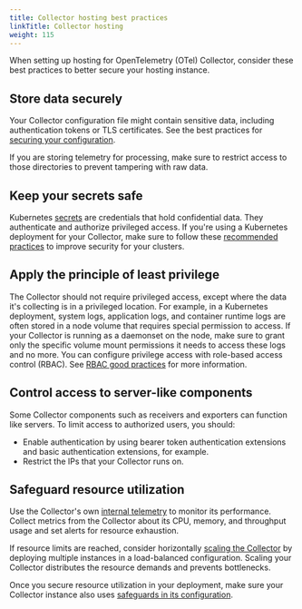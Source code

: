 ```yaml
---
title: Collector hosting best practices
linkTitle: Collector hosting
weight: 115
---
```


When setting up hosting for OpenTelemetry (OTel) Collector, consider these best
practices to better secure your hosting instance.

## Store data securely

Your Collector configuration file might contain sensitive data, including
authentication tokens or TLS certificates. See the best practices for
[securing your configuration](/docs/security/config-best-practices/#create-secure-configurations).

If you are storing telemetry for processing, make sure to restrict access to
those directories to prevent tampering with raw data.

## Keep your secrets safe

Kubernetes [secrets](https://kubernetes.io/docs/concepts/configuration/secret/)
are credentials that hold confidential data. They authenticate and authorize
privileged access. If you're using a Kubernetes deployment for your Collector,
make sure to follow these
[recommended practices](https://kubernetes.io/docs/concepts/security/secrets-good-practices/)
to improve security for your clusters.

## Apply the principle of least privilege

The Collector should not require privileged access, except where the data it's
collecting is in a privileged location. For example, in a Kubernetes deployment,
system logs, application logs, and container runtime logs are often stored in a
node volume that requires special permission to access. If your Collector is
running as a daemonset on the node, make sure to grant only the specific volume
mount permissions it needs to access these logs and no more. You can configure
privilege access with role-based access control (RBAC). See
[RBAC good practices](https://kubernetes.io/docs/concepts/security/rbac-good-practices/)
for more information.

## Control access to server-like components

Some Collector components such as receivers and exporters can function like
servers. To limit access to authorized users, you should:

- Enable authentication by using bearer token authentication extensions and
  basic authentication extensions, for example.
- Restrict the IPs that your Collector runs on.

## Safeguard resource utilization

Use the Collector's own
[internal telemetry](/docs/collector/internal-telemetry/) to monitor its
performance. Collect metrics from the Collector about its CPU, memory, and
throughput usage and set alerts for resource exhaustion.

If resource limits are reached, consider horizontally
[scaling the Collector](/docs/collector/scaling/) by deploying multiple
instances in a load-balanced configuration. Scaling your Collector distributes
the resource demands and prevents bottlenecks.

Once you secure resource utilization in your deployment, make sure your
Collector instance also uses
[safeguards in its configuration](/docs/security/config-best-practices/#safeguard-resource-utilization).
